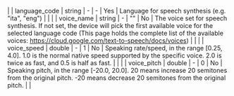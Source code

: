 | | language_code  | string  | -     | -   | Yes      | Language for speech synthesis (e.g. "ita", "eng")                                                                                                                                                                                               |  |
| | voice_name     | string  | -     | ""  | No       | The voice set for speech synthesis. If not set, the device will pick the first available voice for the selected language code (This page holds the complete list of the available voices: https://cloud.google.com/text-to-speech/docs/voices)  |  |
| | voice_speed    | double  | -     | 1   | No       | Speaking rate/speed, in the range [0.25, 4.0]. 1.0 is the normal native speed supported by the specific voice. 2.0 is twice as fast, and 0.5 is half as fast.                                                                                   |  |
| | voice_pitch    | double  | -     | 0   | No       | Speaking pitch, in the range [-20.0, 20.0]. 20 means increase 20 semitones from the original pitch. -20 means decrease 20 semitones from the original pitch.                                                                                    |  |
